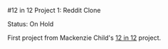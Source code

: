 #12 in 12 Project 1: Reddit Clone

Status: On Hold

First project from Mackenzie Child's <a href="https://mackenziechild.me/12-in-12/">12 in 12</a> project.
